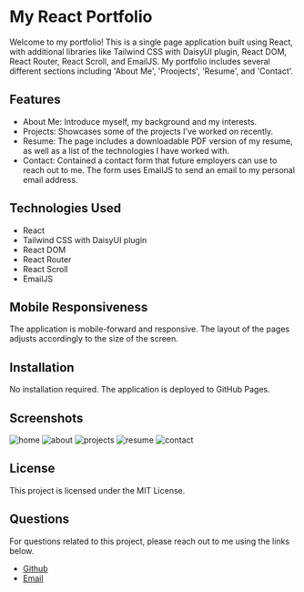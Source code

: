 # My React Portfolio 

Welcome to my portfolio! This is a single page application built using React, with additional libraries like Tailwind CSS with DaisyUI plugin, React DOM, React Router, React Scroll, and EmailJS. My portfolio includes several different sections including 'About Me', 'Proojects', 'Resume', and 'Contact'.

## Features 

* About Me: Introduce myself,  my background and my interests.
* Projects: Showcases some of the projects I've worked on recently.
* Resume: The page includes a downloadable PDF version of my resume, as well as a list of the technologies I have worked with. 
* Contact: Contained a contact form that future employers can use to reach out to me. The form uses EmailJS to send an email to my personal email address. 

## Technologies Used

* React
* Tailwind CSS with DaisyUI plugin
* React DOM
* React Router
* React Scroll
* EmailJS

## Mobile Responsiveness

The application is mobile-forward and responsive. The layout of the pages adjusts accordingly to the size of the screen.

## Installation 

No installation required. The application is deployed to GitHub Pages. 

## Screenshots
![home](https://user-images.githubusercontent.com/113480175/226816421-2f8d810c-780a-44a6-a0bc-c93faef9b311.png)
![about](https://user-images.githubusercontent.com/113480175/226816545-8e0d1677-d537-489d-95d8-ac996ed13482.png)
![projects](https://user-images.githubusercontent.com/113480175/226816571-be2dccbe-427f-43a2-afd8-5720174c6d8a.png)
![resume](https://user-images.githubusercontent.com/113480175/226816663-592f0a03-bbfd-46bd-8fb4-b1f1a4a0b460.png)
![contact](https://user-images.githubusercontent.com/113480175/226816723-96a05ddf-45c6-479a-a765-578d9ac60a74.png)


## License

This project is licensed under the MIT License. 

## Questions 

For questions related to this project, please reach out to me using the links below.

* [Github](https://github.com/lgenzone)
* [Email](lgenzone@icloud.com)
